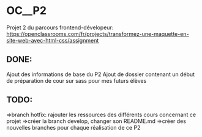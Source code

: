 # OC__P2
Projet 2 du parcours frontend-dévelopeur: https://openclassrooms.com/fr/projects/transformez-une-maquette-en-site-web-avec-html-css/assignment

##     DONE:   
Ajout des informations de base du P2
Ajout de dossier contenant un début de préparation de cour sur sass pour mes futurs élèves

##    TODO:   
=>branch hotfix: rajouter les ressources des différents cours concernant ce projet
=>créer la branch develop, changer son README.md
=>créer des nouvelles branches pour chaque réalisation de ce P2

